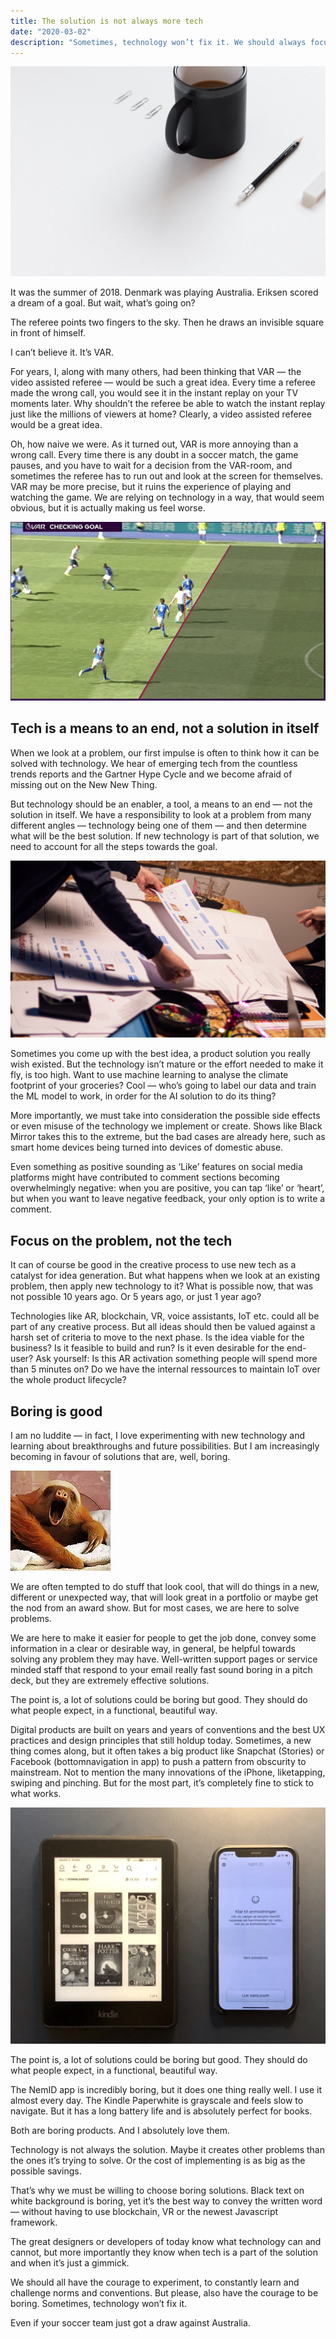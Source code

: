 ```yaml
---
title: The solution is not always more tech
date: "2020-03-02"
description: "Sometimes, technology won’t fix it. We should always focus on the problem, not the tech."
---
```


![Coffee](./0*DhlgH5_-e1vlJ66R.jpg)

It was the summer of 2018. Denmark was playing Australia. Eriksen scored a dream of a goal. But wait, what’s going on?

The referee points two fingers to the sky. Then he draws an invisible square in front of himself.

I can’t believe it. It’s VAR.

For years, I, along with many others, had been thinking that VAR — the video assisted referee — would be such a great idea. Every time a referee made the wrong call, you would see it in the instant replay on your TV moments later. Why shouldn’t the referee be able to watch the instant replay just like the millions of viewers at home? Clearly, a video assisted referee would be a great idea.

Oh, how naive we were. As it turned out, VAR is more annoying than a wrong call. Every time there is any doubt in a soccer match, the game pauses, and you have to wait for a decision from the VAR-room, and sometimes the referee has to run out and look at the screen for themselves. VAR may be more precise, but it ruins the experience of playing and watching the game. We are relying on technology in a way, that would seem obvious, but it is actually making us feel worse.

![VAR checking goal in a soccer match](./1*WhewX4GX7lE2h6vgrDF-pg.png)

## Tech is a means to an end, not a solution in itself

When we look at a problem, our first impulse is often to think how it can be solved with technology. We hear of emerging tech from the countless trends reports and the Gartner Hype Cycle and we become afraid of missing out on the New New Thing.

But technology should be an enabler, a tool, a means to an end — not the solution in itself. We have a responsibility to look at a problem from many different angles — technology being one of them — and then determine what will be the best solution. If new technology is part of that solution, we need to account for all the steps towards the goal.

![People collaborating on UI design](./1*pO790K3gJLzR7rBSDS7uJw.jpeg)

Sometimes you come up with the best idea, a product solution you really wish existed. But the technology isn’t mature or the effort needed to make it fly, is too high. Want to use machine learning to analyse the climate footprint of your groceries? Cool — who’s going to label our data and train the ML model to work, in order for the AI solution to do its thing?

More importantly, we must take into consideration the possible side effects or even misuse of the technology we implement or create. Shows like Black Mirror takes this to the extreme, but the bad cases are already here, such as smart home devices being turned into devices of domestic abuse.

Even something as positive sounding as ‘Like’ features on social media platforms might have contributed to comment sections becoming overwhelmingly negative: when you are positive, you can tap ‘like’ or ‘heart’, but when you want to leave negative feedback, your only option is to write a comment.

## Focus on the problem, not the tech

It can of course be good in the creative process to use new tech as a catalyst for idea generation. But what happens when we look at an existing problem, then apply new technology to it? What is possible now, that was not possible 10 years ago. Or 5 years ago, or just 1 year ago?

Technologies like AR, blockchain, VR, voice assistants, IoT etc. could all be part of any creative process. But all ideas should then be valued against a harsh set of criteria to move to the next phase. Is the idea viable for the business? Is it feasible to build and run? Is it even desirable for the end-user? Ask yourself: Is this AR activation something people will spend more than 5 minutes on? Do we have the internal ressources to maintain IoT over the whole product lifecycle?

## Boring is good

I am no luddite — in fact, I love experimenting with new technology and learning about breakthroughs and future possibilities. But I am increasingly becoming in favour of solutions that are, well, boring.

![Cute sloth yarning](./giphysloth.gif)

We are often tempted to do stuff that look cool, that will do things in a new, different or unexpected way, that will look great in a portfolio or maybe get the nod from an award show. But for most cases, we are here to solve problems.

We are here to make it easier for people to get the job done, convey some information in a clear or desirable way, in general, be helpful towards solving any problem they may have. Well-written support pages or service minded staff that respond to your email really fast sound boring in a pitch deck, but they are extremely effective solutions.

The point is, a lot of solutions could be boring but good. They should do what people expect, in a functional, beautiful way.

Digital products are built on years and years of conventions and the best UX practices and design principles that still holdup today. Sometimes, a new thing comes along, but it often takes a big product like Snapchat (Stories) or Facebook (bottomnavigation in app) to push a pattern from obscurity to mainstream. Not to mention the many innovations of the iPhone, liketapping, swiping and pinching. But for the most part, it’s completely fine to stick to what works.

![Kindle and iPhone](./1*xziQKhzu5hmxQKIzgXtV5A.jpeg)

The point is, a lot of solutions could be boring but good. They should do what people expect, in a functional, beautiful way.

The NemID app is incredibly boring, but it does one thing really well. I use it almost every day. The Kindle Paperwhite is grayscale and feels slow to navigate. But it has a long battery life and is absolutely perfect for books.

Both are boring products. And I absolutely love them.

Technology is not always the solution. Maybe it creates other problems than the ones it’s trying to solve. Or the cost of implementing is as big as the possible savings.

That’s why we must be willing to choose boring solutions. Black text on white background is boring, yet it’s the best way to convey the written word — without having to use blockchain, VR or the newest Javascript framework.

The great designers or developers of today know what technology can and cannot, but more importantly they know when tech is a part of the solution and when it’s just a gimmick.

We should all have the courage to experiment, to constantly learn and challenge norms and conventions. But please, also have the courage to be boring. Sometimes, technology won’t fix it.

Even if your soccer team just got a draw against Australia.
